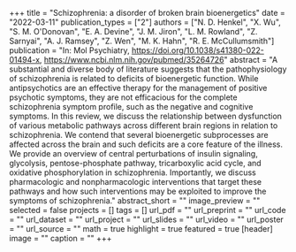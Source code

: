 +++
title = "Schizophrenia: a disorder of broken brain bioenergetics"
date = "2022-03-11"
publication_types = ["2"]
authors = ["N. D. Henkel", "X. Wu", "S. M. O'Donovan", "E. A. Devine", "J. M. Jiron", "L. M. Rowland", "Z. Sarnyai", "A. J. Ramsey", "Z. Wen", "M. K. Hahn", "R. E. McCullumsmith"]
publication = "In: Mol Psychiatry, https://doi.org/10.1038/s41380-022-01494-x, https://www.ncbi.nlm.nih.gov/pubmed/35264726"
abstract = "A substantial and diverse body of literature suggests that the pathophysiology of schizophrenia is related to deficits of bioenergetic function. While antipsychotics are an effective therapy for the management of positive psychotic symptoms, they are not efficacious for the complete schizophrenia symptom profile, such as the negative and cognitive symptoms. In this review, we discuss the relationship between dysfunction of various metabolic pathways across different brain regions in relation to schizophrenia. We contend that several bioenergetic subprocesses are affected across the brain and such deficits are a core feature of the illness. We provide an overview of central perturbations of insulin signaling, glycolysis, pentose-phosphate pathway, tricarboxylic acid cycle, and oxidative phosphorylation in schizophrenia. Importantly, we discuss pharmacologic and nonpharmacologic interventions that target these pathways and how such interventions may be exploited to improve the symptoms of schizophrenia."
abstract_short = ""
image_preview = ""
selected = false
projects = []
tags = []
url_pdf = ""
url_preprint = ""
url_code = ""
url_dataset = ""
url_project = ""
url_slides = ""
url_video = ""
url_poster = ""
url_source = ""
math = true
highlight = true
featured = true
[header]
image = ""
caption = ""
+++
